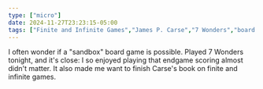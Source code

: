 ```yaml
---
type: ["micro"]
date: 2024-11-27T23:23:15-05:00
tags: ["Finite and Infinite Games","James P. Carse","7 Wonders","board games"]
---
```

I often wonder if a "sandbox" board game is possible. Played 7 Wonders tonight, and it's close: I so enjoyed playing that endgame scoring almost didn't matter. It also made me want to finish Carse's book on finite and infinite games.

